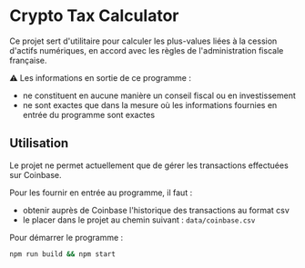 # Crypto Tax Calculator

Ce projet sert d'utilitaire pour calculer les plus-values liées à la cession d'actifs numériques, en accord avec les règles de l'administration fiscale française.

:warning: Les informations en sortie de ce programme :

- ne constituent en aucune manière un conseil fiscal ou en investissement
- ne sont exactes que dans la mesure où les informations fournies en entrée du programme sont exactes

## Utilisation

Le projet ne permet actuellement que de gérer les transactions effectuées sur Coinbase.

Pour les fournir en entrée au programme, il faut :

- obtenir auprès de Coinbase l'historique des transactions au format csv
- le placer dans le projet au chemin suivant : `data/coinbase.csv`

Pour démarrer le programme :

```bash
npm run build && npm start
```
